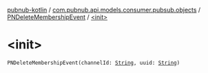 [pubnub-kotlin](../../index.md) / [com.pubnub.api.models.consumer.pubsub.objects](../index.md) / [PNDeleteMembershipEvent](index.md) / [&lt;init&gt;](./-init-.md)

# &lt;init&gt;

`PNDeleteMembershipEvent(channelId: `[`String`](https://kotlinlang.org/api/latest/jvm/stdlib/kotlin/-string/index.html)`, uuid: `[`String`](https://kotlinlang.org/api/latest/jvm/stdlib/kotlin/-string/index.html)`)`